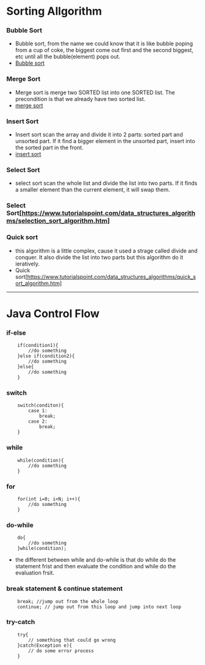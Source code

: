 # Sorting Allgorithm
### Bubble Sort
- Bubble sort, from the name we could know that it is like bubble poping from a cup of coke, the biggest come out first and the second biggest, etc until all the bubble(element) pops out.
- [Bubble sort](https://www.tutorialspoint.com/data_structures_algorithms/bubble_sort_algorithm.htm)
### Merge Sort
- Merge sort is merge two SORTED list into one SORTED list. The precondition is that we already have two sorted list.
- [merge sort](https://www.tutorialspoint.com/data_structures_algorithms/merge_sort_algorithm.htm)
### Insert Sort
- Insert sort scan the array and divide it into 2 parts: sorted part and unsorted part. If it find a bigger element in the unsorted part, insert into the sorted part in the front.
- [insert sort](https://www.tutorialspoint.com/data_structures_algorithms/insertion_sort_algorithm.htm)
### Select Sort
- select sort scan the whole list and divide the list into two parts. If it finds a smaller element than the current element, it will swap them.
### Select Sort[https://www.tutorialspoint.com/data_structures_algorithms/selection_sort_algorithm.htm]
### Quick sort
- this algorithm is a little complex, cause it used a strage called divide and conquer. It also divide the list into two parts but this algorithm do it ieratively.
- Quick sort[https://www.tutorialspoint.com/data_structures_algorithms/quick_sort_algorithm.htm]
--------
# Java Control Flow
### if-else
        if(condition1){
            //do something
        }else if(condition2){
            //do something
        }else{
            //do something
        }
### switch
        switch(conditon){
            case 1: 
                break;
            case 2:
                break;
        }
### while
        while(condition){
            //do something
        }
### for
        for(int i=0; i<N; i++){
            //do something
        }
### do-while
        do{
            //do something
        }while(condition);
- the different between while and do-while is that do while do the statement frist and then evaluate the condition and while do the evaluation frsit.
### break statement & continue statement
        break; //jump out from the whole loop
        continue; // jump out from this loop and jump into next loop
### try-catch
        try{
            // something that could go wrong
        }catch(Exception e){
            // do some error process
        }
